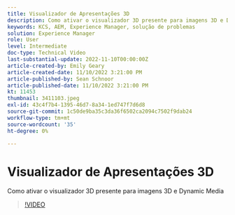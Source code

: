 ```yaml
---
title: Visualizador de Apresentações 3D
description: Como ativar o visualizador 3D presente para imagens 3D e Dynamic Media
keywords: KCS, AEM, Experience Manager, solução de problemas
solution: Experience Manager
role: User
level: Intermediate
doc-type: Technical Video
last-substantial-update: 2022-11-10T00:00:00Z
article-created-by: Emily Geary
article-created-date: 11/10/2022 3:21:00 PM
article-published-by: Sean Schnoor
article-published-date: 11/10/2022 3:21:00 PM
kt: 11453
thumbnail: 3411103.jpeg
exl-id: 43c4f7b4-1395-46d7-8a34-1ed747f7d6d8
source-git-commit: 1c50de9ba35c3da36f6502ca2094c7502f9dab24
workflow-type: tm+mt
source-wordcount: '35'
ht-degree: 0%

---
```


# Visualizador de Apresentações 3D

Como ativar o visualizador 3D presente para imagens 3D e Dynamic Media


>[!VIDEO](https://video.tv.adobe.com/v/3411103/?quality=12&learn=on)
